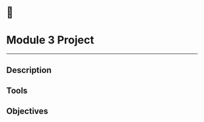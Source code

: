 # :rocket: 
# Module 3 Project
__________________________________________________________________

## Description

## Tools

## Objectives
